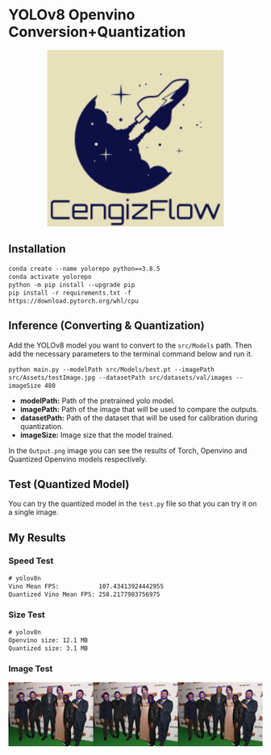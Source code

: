 # YOLOv8 Openvino Conversion+Quantization
<p align="center">
  <img src="src/Assets/logo.png" width="350" title="logo">
</p>

## Installation
```
conda create --name yolorepo python==3.8.5
conda activate yolorepo
python -m pip install --upgrade pip
pip install -r requirements.txt -f https://download.pytorch.org/whl/cpu
```
## Inference (Converting & Quantization)
Add the YOLOv8 model you want to convert to the `src/Models` path. Then add the necessary parameters to the terminal command below and run it. 
```
python main.py --modelPath src/Models/best.pt --imagePath src/Assets/testImage.jpg --datasetPath src/datasets/val/images --imageSize 480
```
- **modelPath:** Path of the pretrained yolo model.
- **imagePath:** Path of the image that will be used to compare the outputs.
- **datasetPath:** Path of the dataset that will be used for calibration during quantization.
- **imageSize:** Image size that the model trained.

In the `Output.png` image you can see the results of Torch, Openvino and Quantized Openvino models respectively.

## Test (Quantized Model)
You can try the quantized model in the `test.py` file so that you can try it on a single image.
## My Results
### Speed Test
```
# yolov8n
Vino Mean FPS:           107.43413924442955
Quantized Vino Mean FPS: 258.2177983756975
```
### Size Test
```
# yolov8n
Openvino size: 12.1 MB
Quantized size: 3.1 MB
```
### Image Test

<p align="center">
  <img src="src/Assets/Output.png" title="logo">
</p>